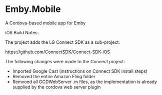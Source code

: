 # Emby.Mobile
A Cordova-based mobile app for Emby

iOS Build Notes:

The project adds the LG Connect SDK as a sub-project:

https://github.com/ConnectSDK/Connect-SDK-iOS

The following changes were made to the Connect project:

* Imported Google Cast (instructions on Connect SDK install steps)
* Removed the entire Amazon Fling folder
* Remvoed all GCDWebServer .m files, as the implementation is already supplied by the cordova web server plugin
